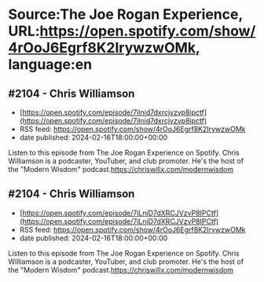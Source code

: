 # Source:The Joe Rogan Experience, URL:https://open.spotify.com/show/4rOoJ6Egrf8K2IrywzwOMk, language:en

## #2104 - Chris Williamson
 - [https://open.spotify.com/episode/7ilnid7dxrcjvzvp8ipctf](https://open.spotify.com/episode/7ilnid7dxrcjvzvp8ipctf)
 - RSS feed: https://open.spotify.com/show/4rOoJ6Egrf8K2IrywzwOMk
 - date published: 2024-02-16T18:00:00+00:00

Listen to this episode from The Joe Rogan Experience on Spotify. Chris Williamson is a podcaster, YouTuber, and club promoter. He's the host of the "Modern Wisdom" podcast.https://chriswillx.com/modernwisdom

## #2104 - Chris Williamson
 - [https://open.spotify.com/episode/7iLniD7dXRCJVzvP8IPCtf](https://open.spotify.com/episode/7iLniD7dXRCJVzvP8IPCtf)
 - RSS feed: https://open.spotify.com/show/4rOoJ6Egrf8K2IrywzwOMk
 - date published: 2024-02-16T18:00:00+00:00

Listen to this episode from The Joe Rogan Experience on Spotify. Chris Williamson is a podcaster, YouTuber, and club promoter. He's the host of the "Modern Wisdom" podcast.https://chriswillx.com/modernwisdom

